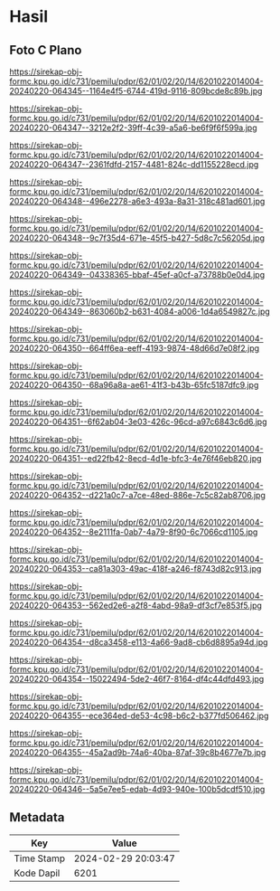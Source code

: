 # Hasil

## Foto C Plano

https://sirekap-obj-formc.kpu.go.id/c731/pemilu/pdpr/62/01/02/20/14/6201022014004-20240220-064345--1164e4f5-6744-419d-9116-809bcde8c89b.jpg

https://sirekap-obj-formc.kpu.go.id/c731/pemilu/pdpr/62/01/02/20/14/6201022014004-20240220-064347--3212e2f2-39ff-4c39-a5a6-be6f9f6f599a.jpg

https://sirekap-obj-formc.kpu.go.id/c731/pemilu/pdpr/62/01/02/20/14/6201022014004-20240220-064347--2361fdfd-2157-4481-824c-dd1155228ecd.jpg

https://sirekap-obj-formc.kpu.go.id/c731/pemilu/pdpr/62/01/02/20/14/6201022014004-20240220-064348--496e2278-a6e3-493a-8a31-318c481ad601.jpg

https://sirekap-obj-formc.kpu.go.id/c731/pemilu/pdpr/62/01/02/20/14/6201022014004-20240220-064348--9c7f35d4-671e-45f5-b427-5d8c7c56205d.jpg

https://sirekap-obj-formc.kpu.go.id/c731/pemilu/pdpr/62/01/02/20/14/6201022014004-20240220-064349--04338365-bbaf-45ef-a0cf-a73788b0e0d4.jpg

https://sirekap-obj-formc.kpu.go.id/c731/pemilu/pdpr/62/01/02/20/14/6201022014004-20240220-064349--863060b2-b631-4084-a006-1d4a6549827c.jpg

https://sirekap-obj-formc.kpu.go.id/c731/pemilu/pdpr/62/01/02/20/14/6201022014004-20240220-064350--664ff6ea-eeff-4193-9874-48d66d7e08f2.jpg

https://sirekap-obj-formc.kpu.go.id/c731/pemilu/pdpr/62/01/02/20/14/6201022014004-20240220-064350--68a96a8a-ae61-41f3-b43b-65fc5187dfc9.jpg

https://sirekap-obj-formc.kpu.go.id/c731/pemilu/pdpr/62/01/02/20/14/6201022014004-20240220-064351--6f62ab04-3e03-426c-96cd-a97c6843c6d6.jpg

https://sirekap-obj-formc.kpu.go.id/c731/pemilu/pdpr/62/01/02/20/14/6201022014004-20240220-064351--ed22fb42-8ecd-4d1e-bfc3-4e76f46eb820.jpg

https://sirekap-obj-formc.kpu.go.id/c731/pemilu/pdpr/62/01/02/20/14/6201022014004-20240220-064352--d221a0c7-a7ce-48ed-886e-7c5c82ab8706.jpg

https://sirekap-obj-formc.kpu.go.id/c731/pemilu/pdpr/62/01/02/20/14/6201022014004-20240220-064352--8e2111fa-0ab7-4a79-8f90-6c7066cd1105.jpg

https://sirekap-obj-formc.kpu.go.id/c731/pemilu/pdpr/62/01/02/20/14/6201022014004-20240220-064353--ca81a303-49ac-418f-a246-f8743d82c913.jpg

https://sirekap-obj-formc.kpu.go.id/c731/pemilu/pdpr/62/01/02/20/14/6201022014004-20240220-064353--562ed2e6-a2f8-4abd-98a9-df3cf7e853f5.jpg

https://sirekap-obj-formc.kpu.go.id/c731/pemilu/pdpr/62/01/02/20/14/6201022014004-20240220-064354--d8ca3458-e113-4a66-9ad8-cb6d8895a94d.jpg

https://sirekap-obj-formc.kpu.go.id/c731/pemilu/pdpr/62/01/02/20/14/6201022014004-20240220-064354--15022494-5de2-46f7-8164-df4c44dfd493.jpg

https://sirekap-obj-formc.kpu.go.id/c731/pemilu/pdpr/62/01/02/20/14/6201022014004-20240220-064355--ece364ed-de53-4c98-b6c2-b377fd506462.jpg

https://sirekap-obj-formc.kpu.go.id/c731/pemilu/pdpr/62/01/02/20/14/6201022014004-20240220-064355--45a2ad9b-74a6-40ba-87af-39c8b4677e7b.jpg

https://sirekap-obj-formc.kpu.go.id/c731/pemilu/pdpr/62/01/02/20/14/6201022014004-20240220-064346--5a5e7ee5-edab-4d93-940e-100b5dcdf510.jpg


## Metadata

| Key        | Value               |
| ---------- | ------------------- |
| Time Stamp | 2024-02-29 20:03:47 |
| Kode Dapil | 6201                |



